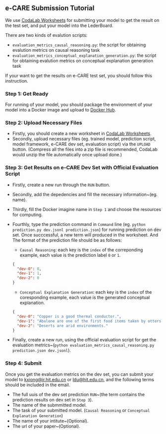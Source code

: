 ## e-CARE Submission Tutorial

We use [CodaLab Worksheets](http://worksheets.codalab.org/) for submitting your model to get the result on the test set, and put your model into the LederBoard. 

There are two kinds of evalution scripts:

* `evaluation_metrics_causal_reasoning.py`: the script for obtaining evalution metrics on causal reasoning task
* `evaluation_metrics_conceptual_explanation_generation.py`: the script for obtaining evalution metrics on conceptual explanation generation task

If your want to get the results on e-CARE test set, you should follow this instruction.



### Step 1: Get Ready

For running of your model, you should package the environment of your model into a Docker image and upload to [Docker Hub](https://hub.docker.com/).



### Step 2: Upload Necessary Files

* Firstly, you should create a new worksheet in [CodaLab Worksheets](http://worksheets.codalab.org/).
* Secondly, upload necessary files (eg. trained model, prediction script, model framework, e-CARE dev set, evaluation script) via the `UPLOAD` button. (Compress all the files into a zip file is recommended, CodaLab would unzip the file automatically once upload done.)



### Step 3: Get Results on e-CARE Dev Set with Official Evaluation Script

* Firstly, create a new run through the `RUN` button.

* Secondly, add the depedencies and fill the necessary information~(eg. name).

* Thirdly, fill the Docker imagine name in `Step 1` and choose the resources for computing.

* Fourthly, type the prediction command in `Command` line (eg. `python prediction.py dev.jsonl prediction.json`) for running prediction on dev set. Once succcessful, a new term will produced in the worksheet.  And The format of the prediction file should be as follows:

  * `Causal Reasoning`: each key is the `index` of the correponding example, each value is the prediction label `0` or `1`.

  ```json
  {
    "dev-0": 0,
    "dev-1": 1,
    "dev-2": 0
  }
  ```

  * `Conceptual Explanation Generation`: each key is the `index` of the coresponding example, each value is the generated conceptual explanation.

  ```json
  {
    "dev-0": "Copper is a good thermal conductor.",
    "dev-1": "Abalone are one of the first food items taken by otters as they move into new habitat.",
    "dev-2": "Deserts are arid environments."
  }
  ```

* Finally, create a new run, using the official evaluation script for get the evaluation metrics~(`python evaluation_metrics_causal_reasoning.py prediction.json dev.jsonl`).



### Step 4: Submit

Once you get the evaluation metrics on the dev set, you can submit your model to kxiong@ir.hit.edu.cn or ldu@hit.edu.cn, and the following terms should be included in the email.

* The full uuis of the dev set prediction `RUN`~(the term contains the prediction results on dev set in `Step 3`).
* The name of the submmitted model.
* The task of your submitted model. (`Causal Reasoning` or `Conceptual Explanation Generation`)
* The name of your intitute~(Optional).
* The url of your paper~(Optional).

